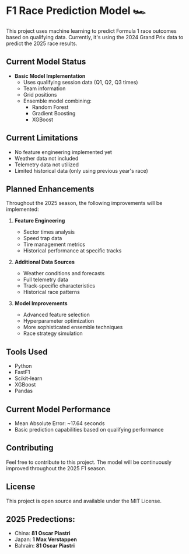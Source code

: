 # F1 Race Prediction Model 🏎️

This project uses machine learning to predict Formula 1 race outcomes based on qualifying data. Currently, it's using the 2024 Grand Prix data to predict the 2025 race results.

## Current Model Status

- **Basic Model Implementation**
  - Uses qualifying session data (Q1, Q2, Q3 times)
  - Team information
  - Grid positions
  - Ensemble model combining:
    - Random Forest
    - Gradient Boosting
    - XGBoost

## Current Limitations

- No feature engineering implemented yet
- Weather data not included
- Telemetry data not utilized
- Limited historical data (only using previous year's race)

## Planned Enhancements

Throughout the 2025 season, the following improvements will be implemented:

1. **Feature Engineering**
   - Sector times analysis
   - Speed trap data
   - Tire management metrics
   - Historical performance at specific tracks

2. **Additional Data Sources**
   - Weather conditions and forecasts
   - Full telemetry data
   - Track-specific characteristics
   - Historical race patterns

3. **Model Improvements**
   - Advanced feature selection
   - Hyperparameter optimization
   - More sophisticated ensemble techniques
   - Race strategy simulation

## Tools Used

- Python
- FastF1
- Scikit-learn
- XGBoost
- Pandas

## Current Model Performance

- Mean Absolute Error: ~17.64 seconds
- Basic prediction capabilities based on qualifying performance

## Contributing

Feel free to contribute to this project. The model will be continuously improved throughout the 2025 F1 season.

## License

This project is open source and available under the MIT License.

## 2025 Predections:
- China: **81 Oscar Piastri**
- Japan: **1 Max Verstappen**
- Bahrain: **81 Oscar Piastri**

